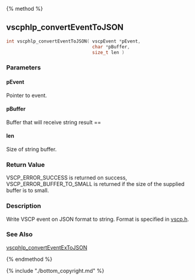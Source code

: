 
{% method %}
## vscphlp_convertEventToJSON

```c
int vscphlp_convertEventToJSON( vscpEvent *pEvent, 
                                char *pBuffer, 
                                size_t len )
```

### Parameters

#### pEvent
Pointer to event.

#### pBuffer
Buffer that will receive string result ==

#### len
Size of string buffer.


### Return Value
VSCP_ERROR_SUCCESS is returned on success, VSCP_ERROR_BUFFER_TO_SMALL is returned if the size of the supplied buffer is to small. 

### Description
Write VSCP event on JSON format to string. Format is specified in [vscp.h](https://github.com/grodansparadis/vscp/blob/master/src/vscp/common/vscp.h). 


### See Also
[vscphlp_convertEventExToJSON](vscphlp_converteventextojson.md)

{% endmethod %}

{% include "./bottom_copyright.md" %}